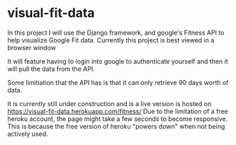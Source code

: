 # visual-fit-data
In this project I will use the Django framework, and google's Fitness API to help visualize Google Fit data. Currently this project is best viewed in a browser window

It will feature having to login into google to authenticate yourself and then it will pull the data from the API.  

Some limitiation that the API has is that it can only retrieve 90 days worth of data.

It is currently still under construction and is a live version is hosted on https://visual-fit-data.herokuapp.com/fitness/
Due to the limitation of a free heroku account, the page might take a few seconds to become responsive. This is because the free version of 
heroku "powers down" when not being actively used.



